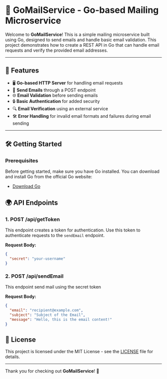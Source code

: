 # 📧 GoMailService - Go-based Mailing Microservice

Welcome to **GoMailService**! This is a simple mailing microservice built using Go, designed to send emails and handle basic email validation. This project demonstrates how to create a REST API in Go that can handle email requests and verify the provided email addresses.

---

## 🚀 Features
- 🖥 **Go-based HTTP Server** for handling email requests
- 📧 **Send Emails** through a POST endpoint
- 🌐 **Email Validation** before sending emails
- 🔒 **Basic Authentication** for added security
- 🔍 **Email Verification** using an external service
- 🛠 **Error Handling** for invalid email formats and failures during email sending

---

## 🛠️ Getting Started

### Prerequisites

Before getting started, make sure you have Go installed. You can download and install Go from the official Go website:

- [Download Go](https://golang.org/dl/)

## 🌍 API Endpoints

### 1. **POST /api/getToken**

This endpoint creates a token for authentication. Use this token to authenticate requests to the `sendEmail` endpoint.

**Request Body:**
```json
{
  "secret": "your-username"
}
```

### 2. **POST /api/sendEmail**

This endpoint send mail using the secret token

**Request Body:**
```json
{
  "email": "recipient@example.com",
  "subject": "Subject of the Email",
  "message": "Hello, this is the email content!"
}
```

## 📄 License

This project is licensed under the MIT License - see the [LICENSE](LICENSE) file for details.

---

Thank you for checking out **GoMailService**! 🎉